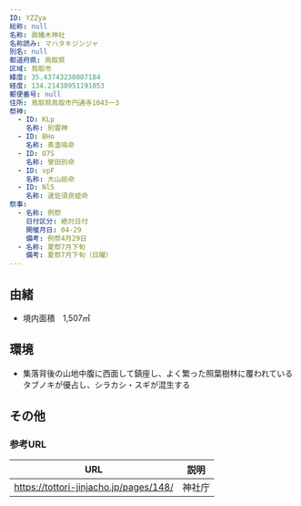 ```yaml
---
ID: YZZya
総称: null
名称: 眞幡木神社
名称読み: マハタキジンジャ
別名: null
都道府県: 鳥取県
区域: 鳥取市
緯度: 35.43743230807184
経度: 134.21438951191053
郵便番号: null
住所: 鳥取県鳥取市円通寺1043ー3
祭神:
  - ID: KLp
    名称: 別雷神
  - ID: BHo
    名称: 素盞嗚命
  - ID: O7S
    名称: 誉田別命
  - ID: vpF
    名称: 大山祇命
  - ID: Nl5
    名称: 速佐須良姫命
祭事:
  - 名称: 例祭
    日付区分: 絶対日付
    開催月日: 04-29
    備考: 例祭4月29日
  - 名称: 夏祭7月下旬
    備考: 夏祭7月下旬（日曜）
---
```


## 由緒

- 境内面積　1,507㎡

## 環境

- 集落背後の山地中腹に西面して鎮座し、よく繁った照葉樹林に覆われているタブノキが優占し、シラカシ・スギが混生する

## その他

### 参考URL

| URL                                    | 説明   |
| -------------------------------------- | ------ |
| https://tottori-jinjacho.jp/pages/148/ | 神社庁 |

